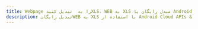 ---title: Webpage را به  تبدیل کنیدXLS، WEB به XLS مبدل رایگان یا Android SDKdescription: تبدیل رایگانWEB به XLS با استفاده از Android Cloud APIs & SDK همچنین اسناد PDF را در Cloud ایجاد، ویرایش و رندر کنید.---